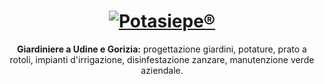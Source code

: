 <h1 align="center"><a href="https://www.potasiepegiardiniere.it/" title="Potasiepe è un marchio registrato"><img src="https://www.potasiepegiardiniere.it/img/potasiepe-logo-557x500.png" alt="Potasiepe®"></a></h1>

<p align="center">
<strong>Giardiniere a Udine e Gorizia:</strong> progettazione giardini, potature, prato a rotoli, impianti d'irrigazione, disinfestazione zanzare, manutenzione verde aziendale.
</p>
